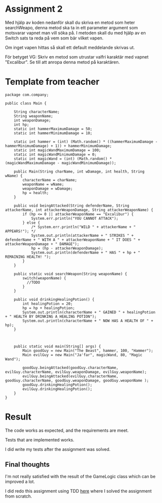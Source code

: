 # Assignment 2

Med hjälp av koden nedanför skall du skriva en metod som heter searchWeapo, denna metod ska ta in ett parameter argument som motsvarar vapnet man vill söka på.
I metoden skall du med hjälp av en Switch sats ta reda på vem som bär vilket vapen.

Om inget vapen hittas så skall ett default meddelande skrivas ut.

För betyget VG:
Skriv en metod som utrustar valfri karaktär med vapnet "Excalibur". Se till att anropa denna metod på karaktären.


# Template from teacher

```
package com.company;

public class Main {

    String characterName;
    String weaponName;
    int weaponDamage;
    int hp;
    static int hammerMaximumDamage = 50;
    static int hammerMinimumDamage = 10;

    static int hammer = (int) (Math.random() * ((hammerMaximumDamage - hammerMinimumDamage) + 1)) + hammerMinimumDamage;
    static int magicWandMaximumDamage = 100;
    static int magicWandMinimumDamage = 0;
    static int magicWand = (int) (Math.random() * (magicWandMaximumDamage - magicWandMinimumDamage));

    public Main(String charName, int wDamage, int health, String wName) {
        characterName = charName;
        weaponName = wName;
        weaponDamage = wDamage;
        hp = health;
    }

    public void beingAttacked(String defenderName, String attackerName, int attackerWeaponDamage, String attackerWeaponName) {
        if (hp <= 0 || attackerWeaponName == "Excalibur") {
            System.err.println("YOU CANNOT ATTACK");
        } else {
            /* System.err.println("WILD " + attackerName + " APPEARS!"); */
            System.out.println(attackerName + " STRIKES " + defenderName + " WITH A " + attackerWeaponName + " IT DOES " + attackerWeaponDamage + " DAMAGE");
            hp = (hp - attackerWeaponDamage);
            System.out.println(defenderName + " HAS " + hp + " REMAINING HEALTH! ");
        }
    }

    public static void searchWeapon(String weaponName) {
        switch(weaponName) {
          //TODO
        }
    }

    public void drinkingHealingPotion() {
        int healingPotion = 20;
        hp = hp + healingPotion;
        System.out.println(characterName + " GAINED " + healingPotion + " HEALTH BY DRINKING A HEALING POTION");
        System.out.println(characterName + " NOW HAS A HEALTH OF " + hp);
    }



    public static void main(String[] args) {
        Main goodGuy = new Main("The Beast", hammer, 100, "Hammer");
        Main evilGuy = new Main("Ja'far", magicWand, 80, "Magic Wand");

        goodGuy.beingAttacked(goodGuy.characterName, evilGuy.characterName, evilGuy.weaponDamage, evilGuy.weaponName);
        evilGuy.beingAttacked(evilGuy.characterName, goodGuy.characterName, goodGuy.weaponDamage, goodGuy.weaponName );
        goodGuy.drinkingHealingPotion();
        evilGuy.drinkingHealingPotion();
    }
}
```

# Result
The code works as expected, and the requirements are meet.

Tests that are implemented works.

I did write my tests after the assignment was solved.

## Final thoughts
I'm not really satisfied with the result of the GameLogic class which can be improved a lot.

I did redo this assignment using TDD [here](https://github.com/deskavaenkelt/EcUtbildningDevOps/tree/master/Java/Assignments/Assignment2TDD) where I solved the assignment from scratch. 
